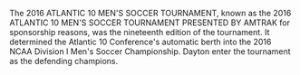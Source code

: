 The 2016 ATLANTIC 10 MEN'S SOCCER TOURNAMENT, known as the 2016 ATLANTIC 10 MEN'S SOCCER TOURNAMENT PRESENTED BY AMTRAK for sponsorship reasons, was the nineteenth edition of the tournament. It determined the Atlantic 10 Conference's automatic berth into the 2016 NCAA Division I Men's Soccer Championship. Dayton enter the tournament as the defending champions.
